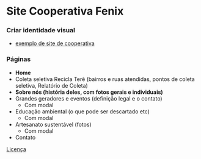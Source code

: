 # Site Cooperativa Fenix

### Criar identidade visual
- [exemplo de site de cooperativa](https://coopamarecicla.com.br/)

### Páginas

- __Home__
- Coleta seletiva Recicla Terê (bairros e ruas atendidas, pontos de coleta seletiva, Relatório de Coleta)
- __Sobre nós (história deles, com fotos gerais e individuais)__
- Grandes geradores e eventos (definição legal e o contato)
    - Com modal
- Educação ambiental (o que pode ser descartado etc) 
    - Com modal
- Artesanato sustentável (fotos)
    - Com modal
- Contato


[Licença](LICENSE)